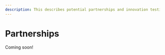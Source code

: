 ```yaml
---
description: This describes potential partnerships and innovation testing
---
```


# Partnerships

Coming soon!
